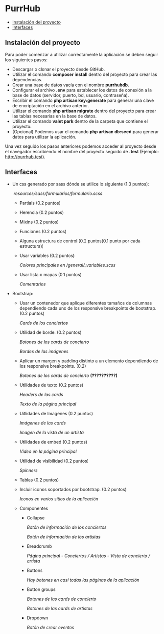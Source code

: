 # PurrHub

- [Instalación del proyecto](#Instalación-del-proyecto)
- [Interfaces](#Interfaces)



## 

## Instalación del proyecto

Para poder comenzar a utilizar correctamente la aplicación se deben seguir los siguientes pasos:

- Descargar o clonar el proyecto desde GitHub.
- Utilizar el comando **composer install** dentro del proyecto para crear las dependencias.
- Crear una base de datos vacía con el nombre **purrhubdb**.
- Configurar el archivo **.env** para establecer los datos de conexión a la base de datos (servidor, puerto, bd, usuario, contraseña).
- Escribir el comando **php artisan key:generate** para generar una clave de encriptación en el archivo anterior.
- Utilizar el comando **php artisan migrate** dentro del proyecto para crear las tablas necesarias en la base de datos.
- Utilizar el comando **valet park** dentro de la carpeta que contiene el proyecto.
- (Opcional) Podemos usar el comando **php artisan db:seed** para generar datos para utilizar la aplicación.

Una vez seguido los pasos anteriores podemos acceder al proyecto desde el navegador escribiendo el nombre del proyecto seguido de **.test** (Ejemplo: http://purrhub.test).





## Interfaces

* Un css generado por sass dónde se utilice lo siguiente (1.3 puntos):

  ​	*resources/sass/formularios/formulario.scss*

  * Partials  (0.2 puntos) 

  * Herencia  (0.2 puntos)

  * Mixins  (0.2 puntos)

  * Funciones  (0.2 puntos)

  * Alguna estructura de control  (0.2 puntos(0.1 punto por cada estructura))

  * Usar variables  (0.2 puntos)

    *Colores principales en /general/_variables.scss*

  * Usar lista o mapas (0.1 puntos)

    *Comentarios*

* Bootstrap:
  * Usar un contenedor que aplique diferentes tamaños de columnas dependiendo cada uno de los responsive breakpoints de bootstrap. (0.2 puntos)

    *Cards de los conciertos*

  * Utilidad de borde. (0.2 puntos)

    *Botones de los cards de concierto*

    *Bordes de las imágene*s

  * Aplicar un margen y padding distinto a un elemento dependiendo de los responsive breakpoints. (0.2)

    *Botones de los cards de concierto*  **(??????????)**

  * Utilidades de  texto (0.2 puntos)

    *Headers de las cards*

    *Texto de la página principal*

  * Uitlidades de Imagenes (0.2 puntos)

    *Imágenes de las cards* 

    *Imagen de la vista de un artista*

  * Utilidades de embed (0.2 puntos)

    *Vídeo en la página principal*

  * Utilidad de visibilidad (0.2 puntos)

    *Spinners*

  * Tablas (0.2 puntos)

  * Incluir iconos soportados por bootstrap. (0.2 puntos)

    *Iconos en varios sitios de la aplicación*

  * Componentes
     - Collapse

       *Botón de información de los conciertos*

       *Botón de información de los artistas*

     - Breadcrumb

       *Página principal - Conciertos / Artistas - Vista de concierto / artista*

     - Buttons

       *Hay botones en casi todas las páginas de la aplicación*

     - Button groups

       *Botones de las cards de concierto*

       *Botones de las cards de artistas*

     - Dropdown

       *Botón de crear eventos*

